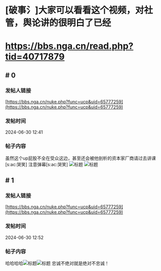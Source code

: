 # [破事氵]大家可以看看这个视频，对社管，舆论讲的很明白了已经
# https://bbs.nga.cn/read.php?tid=40717879

## \# 0
### 发帖人链接
[https://bbs.nga.cn/nuke.php?func=ucp&uid=65777259](https://bbs.nga.cn/nuke.php?func=ucp&uid=65777259)
### 发帖时间
2024-06-30 12:41
### 帖子内容
虽然这个up屁股不全在受众这边，甚至还会被他剖析的资本家厂商请过去讲课[s:ac:哭笑]
注意弹幕[s:ac:哭笑]
![标题](https://img.nga.178.com/attachments/mon_202406/30/bwQ7i87-kyaK2cT3cSsg-kq.jpg)  ![标题](https://img.nga.178.com/attachments/mon_202406/30/bwQ7i87-9xqiK1lT3cSn8-9c.jpg)
## \# 1
### 发帖人链接
[https://bbs.nga.cn/nuke.php?func=ucp&uid=65777259](https://bbs.nga.cn/nuke.php?func=ucp&uid=65777259)
### 发帖时间
2024-06-30 12:52
### 帖子内容
哈哈哈哈![标题](https://img.nga.178.com/attachments/mon_202406/30/bwQ0-ir22KrT3cSsg-ac.jpg)![标题](https://img.nga.178.com/attachments/mon_202406/30/bwQ7i87-f4dqKxT3cSsg-b5.jpg)
忠诚不绝对就是绝对不忠诚！
